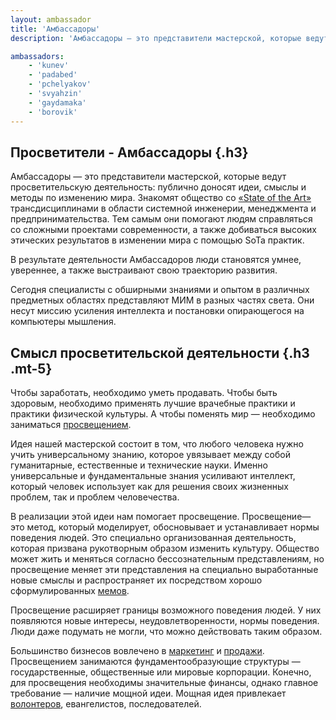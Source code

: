 ```yaml
---
layout: ambassador
title: 'Амбассадоры'
description: 'Амбассадоры — это представители мастерской, которые ведут просветительскую деятельность'

ambassadors:
    - 'kunev'
    - 'padabed'
    - 'pchelyakov'
    - 'svyahzin'
    - 'gaydamaka'
    - 'borovik'
---
```


## Просветители - Амбассадоры {.h3}

Амбассадоры — это представители мастерской, которые ведут просветительскую деятельность: публично доносят идеи, смыслы и методы по изменению мира. Знакомят общество со <a href="https://en.wikipedia.org/wiki/State_of_the_art" target="_blank">«State of the Art»</a> трансдисциплинами в области системной инженерии, менеджмента и предпринимательства. Тем самым они помогают людям справляться со сложными проектами современности, а также добиваться высоких этических результатов в изменении мира с помощью SoTa практик.

В результате деятельности Амбассадоров люди становятся умнее, увереннее, а также выстраивают свою траекторию развития.

Сегодня специалисты с обширными знаниями и опытом в различных предметных областях представляют МИМ в разных частях света. Они несут миссию усиления интеллекта и постановки опирающегося на компьютеры мышления.

## Смысл просветительской деятельности {.h3 .mt-5}

Чтобы заработать, необходимо уметь продавать. Чтобы быть здоровым, необходимо применять лучшие врачебные практики и практики физической культуры. А чтобы поменять мир — необходимо заниматься <a href="https://ru.m.wikipedia.org/wiki/Просвещение" target="_blank">просвещением</a>.

Идея нашей мастерской состоит в том, что любого человека нужно учить универсальному знанию, которое увязывает между собой гуманитарные, естественные и технические науки. Именно универсальные и фундаментальные знания усиливают интеллект, который человек использует как для решения своих жизненных проблем, так и проблем человечества.

В реализации этой идеи нам помогает просвещение. Просвещение— это метод, который моделирует, обосновывает и устанавливает нормы поведения людей. Это специально организованная деятельность, которая призвана рукотворным образом изменить культуру. Общество может жить и меняться согласно бессознательным представлениям, но просвещение меняет эти представления на специально выработанные новые смыслы и распространяет их посредством хорошо сформулированных <a href="https://knife.media/meme-studies/" target="_blank">мемов</a>.

Просвещение расширяет границы возможного поведения людей. У них появляются новые интересы, неудовлетворенности, нормы поведения. Люди даже подумать не могли, что можно действовать таким образом.

Большинство бизнесов вовлечено в <a href="https://www.unisender.com/ru/glossary/chto-takoe-marketing/" target="_blank">маркетинг</a> и <a href="https://ru.wikipedia.org/wiki/Продажи" target="_blank">продажи</a>. Просвещением занимаются фундаментообразующие структуры — государственные, общественные или мировые корпорации. Конечно, для просвещения необходимы значительные финансы, однако главное требование — наличие мощной идеи. Мощная идея привлекает <a href="https://systemsworld.club/t/topic/2080" target="_blank">волонтеров</a>, евангелистов, последователей.
